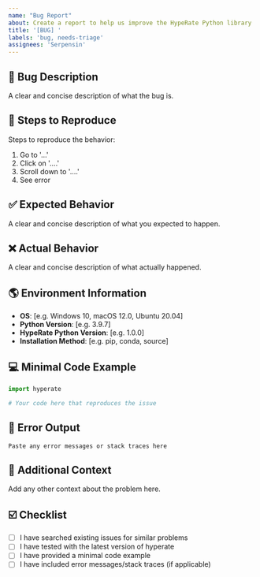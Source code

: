 ```yaml
---
name: "Bug Report"
about: Create a report to help us improve the HypeRate Python library
title: '[BUG] '
labels: 'bug, needs-triage'
assignees: 'Serpensin'
---
```


## :bug: Bug Description
A clear and concise description of what the bug is.

## :repeat: Steps to Reproduce
Steps to reproduce the behavior:
1. Go to '...'
2. Click on '....'
3. Scroll down to '....'
4. See error

## :white_check_mark: Expected Behavior
A clear and concise description of what you expected to happen.

## :x: Actual Behavior
A clear and concise description of what actually happened.

## :earth_americas: Environment Information
- **OS**: [e.g. Windows 10, macOS 12.0, Ubuntu 20.04]
- **Python Version**: [e.g. 3.9.7]
- **HypeRate Python Version**: [e.g. 1.0.0]
- **Installation Method**: [e.g. pip, conda, source]

## :computer: Minimal Code Example
```python
import hyperate

# Your code here that reproduces the issue
```

## :rotating_light: Error Output
```
Paste any error messages or stack traces here
```

## :memo: Additional Context
Add any other context about the problem here.

## :ballot_box_with_check: Checklist
- [ ] I have searched existing issues for similar problems
- [ ] I have tested with the latest version of hyperate
- [ ] I have provided a minimal code example
- [ ] I have included error messages/stack traces (if applicable)